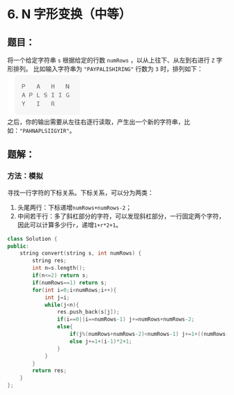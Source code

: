 # 6. N 字形变换（中等）
## 题目：
将一个给定字符串 `s` 根据给定的行数 `numRows` ，以从上往下、从左到右进行 `Z` 字形排列。
比如输入字符串为 `"PAYPALISHIRING"` 行数为 `3` 时，排列如下：\
![test](../图片/6.png)\
之后，你的输出需要从左往右逐行读取，产生出一个新的字符串，比如：`"PAHNAPLSIIGYIR"`。
## 题解：
### 方法：模拟
寻找一行字符的下标关系。下标关系，可以分为两类：
1. 头尾两行：下标递增`numRows+numRows-2`；
2. 中间若干行：多了斜杠部分的字符，可以发现斜杠部分，一行固定两个字符，因此可以计算多少行`r`，递增`1+r*2+1`。
```c++
class Solution {
public:
    string convert(string s, int numRows) {
        string res;
        int n=s.length();
        if(n<=2) return s;
        if(numRows==1) return s;
        for(int i=0;i<numRows;i++){
            int j=i;
            while(j<n){
                res.push_back(s[j]);
                if(i==0||i==numRows-1) j+=numRows+numRows-2;
                else{
                    if(j%(numRows+numRows-2)<numRows-1) j+=1+((numRows-2)-i)*2+1;
                    else j+=1+(i-1)*2+1;
                }
            }
        }
        return res;
    }
};
```